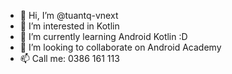 - 👋 Hi, I’m @tuantq-vnext
- 👀 I’m interested in Kotlin
- 🌱 I’m currently learning Android Kotlin :D 
- 💞️ I’m looking to collaborate on Android Academy
- 📫 Call me: 0386 161 113
